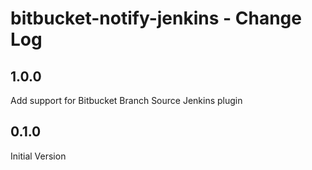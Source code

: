 # bitbucket-notify-jenkins - Change Log

## 1.0.0
Add support for Bitbucket Branch Source Jenkins plugin

## 0.1.0
Initial Version